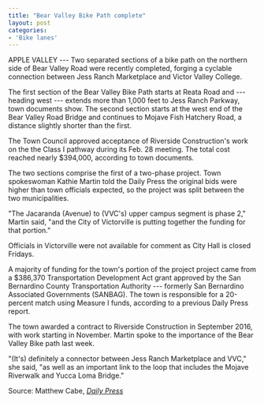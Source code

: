 ```yaml
---
title: "Bear Valley Bike Path complete"
layout: post
categories:
- 'Bike lanes'
---
```


APPLE VALLEY --- Two separated sections of a bike path on the northern side of Bear Valley Road were recently completed, forging a cyclable connection between Jess Ranch Marketplace and Victor Valley College.

The first section of the Bear Valley Bike Path starts at Reata Road and --- heading west --- extends more than 1,000 feet to Jess Ranch Parkway, town documents show. The second section starts at the west end of the Bear Valley Road Bridge and continues to Mojave Fish Hatchery Road, a distance slightly shorter than the first.

The Town Council approved acceptance of Riverside Construction's work on the the Class I pathway during its Feb. 28 meeting. The total cost reached nearly $394,000, according to town documents.

The two sections comprise the first of a two-phase project. Town spokeswoman Kathie Martin told the Daily Press the original bids were higher than town officials expected, so the project was split between the two municipalities.

"The Jacaranda (Avenue) to (VVC's) upper campus segment is phase 2," Martin said, "and the City of Victorville is putting together the funding for that portion."

Officials in Victorville were not available for comment as City Hall is closed Fridays.

A majority of funding for the town's portion of the project project came from a $386,370 Transportation Development Act grant approved by the San Bernardino County Transportation Authority --- formerly San Bernardino Associated Governments (SANBAG). The town is responsible for a 20-percent match using Measure I funds, according to a previous Daily Press report.

The town awarded a contract to Riverside Construction in September 2016, with work starting in November. Martin spoke to the importance of the Bear Valley Bike path last week.

"(It's) definitely a connector between Jess Ranch Marketplace and VVC," she said, "as well as an important link to the loop that includes the Mojave Riverwalk and Yucca Loma Bridge."

Source: Matthew Cabe, [*Daily Press*](https://www.vvdailypress.com)
